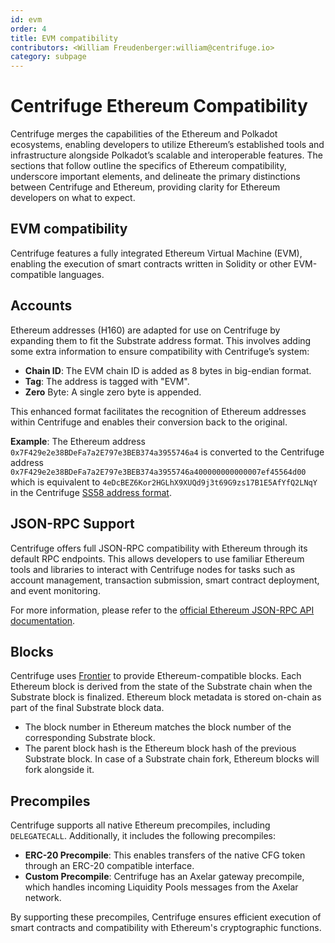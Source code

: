 ```yaml
---
id: evm
order: 4
title: EVM compatibility
contributors: <William Freudenberger:william@centrifuge.io>
category: subpage
---
```

# Centrifuge Ethereum Compatibility

Centrifuge merges the capabilities of the Ethereum and Polkadot ecosystems, enabling developers to utilize Ethereum’s established tools and infrastructure alongside Polkadot’s scalable and interoperable features.
The sections that follow outline the specifics of Ethereum compatibility, underscore important elements, and delineate the primary distinctions between Centrifuge and Ethereum, providing clarity for Ethereum developers on what to expect.

## EVM compatibility

Centrifuge features a fully integrated Ethereum Virtual Machine (EVM), enabling the execution of smart contracts written in Solidity or other EVM-compatible languages.

## Accounts

Ethereum addresses (H160) are adapted for use on Centrifuge by expanding them to fit the Substrate address format.
This involves adding some extra information to ensure compatibility with Centrifuge’s system:

* **Chain ID**: The EVM chain ID is added as 8 bytes in big-endian format.
* **Tag**: The address is tagged with "EVM".
* **Zero** Byte: A single zero byte is appended.

This enhanced format facilitates the recognition of Ethereum addresses within Centrifuge and enables their conversion back to the original.

**Example**: The Ethereum address `0x7F429e2e38BDeFa7a2E797e3BEB374a3955746a4` is converted to the Centrifuge address `0x7F429e2e38BDeFa7a2E797e3BEB374a3955746a400000000000007ef45564d00` which is equivalent to `4eDcBEZ6Kor2HGLhX9XUQd9j3t69G9zs17B1E5AfYfQ2LNqY` in the Centrifuge [SS58 address format](https://docs.substrate.io/reference/glossary/#ss58-address-format).

## JSON-RPC Support

Centrifuge offers full JSON-RPC compatibility with Ethereum through its default RPC endpoints.
This allows developers to use familiar Ethereum tools and libraries to interact with Centrifuge nodes for tasks such as account management, transaction submission, smart contract deployment, and event monitoring.

For more information, please refer to the [official Ethereum JSON-RPC API documentation](https://ethereum.org/en/developers/docs/apis/json-rpc/#eth_sendtransaction).

## Blocks

Centrifuge uses [Frontier](https://github.com/moonbeam-foundation/frontier/) to provide Ethereum-compatible blocks.
Each Ethereum block is derived from the state of the Substrate chain when the Substrate block is finalized.
Ethereum block metadata is stored on-chain as part of the final Substrate block data.

* The block number in Ethereum matches the block number of the corresponding Substrate block.
* The parent block hash is the Ethereum block hash of the previous Substrate block. In case of a Substrate chain fork, Ethereum blocks will fork alongside it.

## Precompiles

Centrifuge supports all native Ethereum precompiles, including `DELEGATECALL`.
Additionally, it includes the following precompiles:

* **ERC-20 Precompile**: This enables transfers of the native CFG token through an ERC-20 compatible interface.
* **Custom Precompile**: Centrifuge has an Axelar gateway precompile, which handles incoming Liquidity Pools messages from the Axelar network.

By supporting these precompiles, Centrifuge ensures efficient execution of smart contracts and compatibility with Ethereum's cryptographic functions.